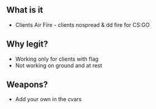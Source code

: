## What is it
* Clients Air Fire - clients nospread & dd fire for CS:GO

## Why legit?
* Working only for clients with flag
* Not working on ground and at rest

## Weapons?
* Add your own in the cvars
